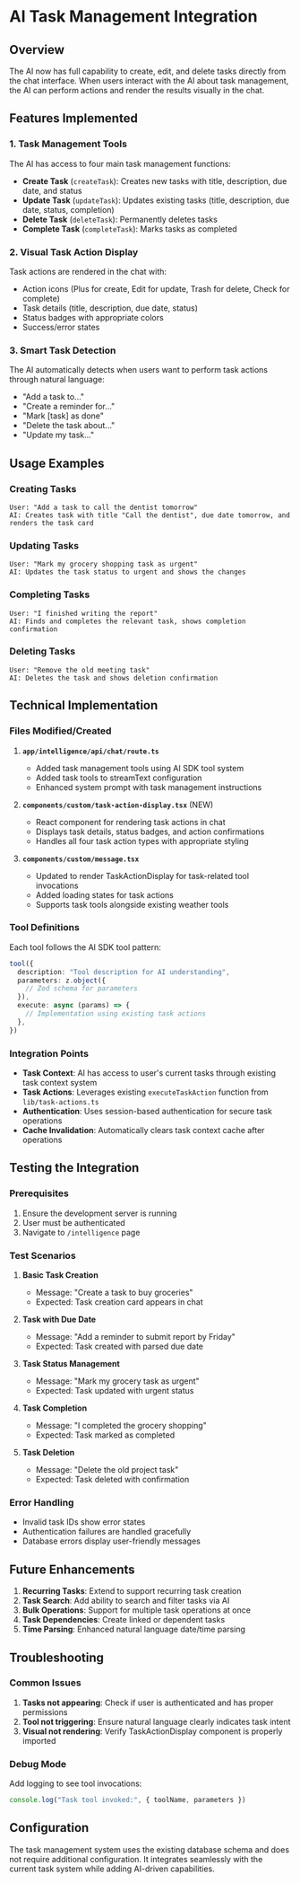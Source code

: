 # AI Task Management Integration

## Overview

The AI now has full capability to create, edit, and delete tasks directly from the chat interface. When users interact with the AI about task management, the AI can perform actions and render the results visually in the chat.

## Features Implemented

### 1. Task Management Tools

The AI has access to four main task management functions:

- **Create Task** (`createTask`): Creates new tasks with title, description, due date, and status
- **Update Task** (`updateTask`): Updates existing tasks (title, description, due date, status, completion)
- **Delete Task** (`deleteTask`): Permanently deletes tasks
- **Complete Task** (`completeTask`): Marks tasks as completed

### 2. Visual Task Action Display

Task actions are rendered in the chat with:

- Action icons (Plus for create, Edit for update, Trash for delete, Check for complete)
- Task details (title, description, due date, status)
- Status badges with appropriate colors
- Success/error states

### 3. Smart Task Detection

The AI automatically detects when users want to perform task actions through natural language:

- "Add a task to..."
- "Create a reminder for..."
- "Mark [task] as done"
- "Delete the task about..."
- "Update my task..."

## Usage Examples

### Creating Tasks

```
User: "Add a task to call the dentist tomorrow"
AI: Creates task with title "Call the dentist", due date tomorrow, and renders the task card
```

### Updating Tasks

```
User: "Mark my grocery shopping task as urgent"
AI: Updates the task status to urgent and shows the changes
```

### Completing Tasks

```
User: "I finished writing the report"
AI: Finds and completes the relevant task, shows completion confirmation
```

### Deleting Tasks

```
User: "Remove the old meeting task"
AI: Deletes the task and shows deletion confirmation
```

## Technical Implementation

### Files Modified/Created

1. **`app/intelligence/api/chat/route.ts`**

   - Added task management tools using AI SDK tool system
   - Added task tools to streamText configuration
   - Enhanced system prompt with task management instructions

2. **`components/custom/task-action-display.tsx`** (NEW)

   - React component for rendering task actions in chat
   - Displays task details, status badges, and action confirmations
   - Handles all four task action types with appropriate styling

3. **`components/custom/message.tsx`**
   - Updated to render TaskActionDisplay for task-related tool invocations
   - Added loading states for task actions
   - Supports task tools alongside existing weather tools

### Tool Definitions

Each tool follows the AI SDK tool pattern:

```typescript
tool({
  description: "Tool description for AI understanding",
  parameters: z.object({
    // Zod schema for parameters
  }),
  execute: async (params) => {
    // Implementation using existing task actions
  },
})
```

### Integration Points

- **Task Context**: AI has access to user's current tasks through existing task context system
- **Task Actions**: Leverages existing `executeTaskAction` function from `lib/task-actions.ts`
- **Authentication**: Uses session-based authentication for secure task operations
- **Cache Invalidation**: Automatically clears task context cache after operations

## Testing the Integration

### Prerequisites

1. Ensure the development server is running
2. User must be authenticated
3. Navigate to `/intelligence` page

### Test Scenarios

1. **Basic Task Creation**

   - Message: "Create a task to buy groceries"
   - Expected: Task creation card appears in chat

2. **Task with Due Date**

   - Message: "Add a reminder to submit report by Friday"
   - Expected: Task created with parsed due date

3. **Task Status Management**

   - Message: "Mark my grocery task as urgent"
   - Expected: Task updated with urgent status

4. **Task Completion**

   - Message: "I completed the grocery shopping"
   - Expected: Task marked as completed

5. **Task Deletion**
   - Message: "Delete the old project task"
   - Expected: Task deleted with confirmation

### Error Handling

- Invalid task IDs show error states
- Authentication failures are handled gracefully
- Database errors display user-friendly messages

## Future Enhancements

1. **Recurring Tasks**: Extend to support recurring task creation
2. **Task Search**: Add ability to search and filter tasks via AI
3. **Bulk Operations**: Support for multiple task operations at once
4. **Task Dependencies**: Create linked or dependent tasks
5. **Time Parsing**: Enhanced natural language date/time parsing

## Troubleshooting

### Common Issues

1. **Tasks not appearing**: Check if user is authenticated and has proper permissions
2. **Tool not triggering**: Ensure natural language clearly indicates task intent
3. **Visual not rendering**: Verify TaskActionDisplay component is properly imported

### Debug Mode

Add logging to see tool invocations:

```typescript
console.log("Task tool invoked:", { toolName, parameters })
```

## Configuration

The task management system uses the existing database schema and does not require additional configuration. It integrates seamlessly with the current task system while adding AI-driven capabilities.
